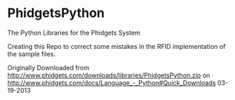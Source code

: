 PhidgetsPython
==============

The Python Libraries for the Phidgets System

Creating this Repo to correct some mistakes in the RFID implementation of the sample files.

Originally Downloaded from 
http://www.phidgets.com/downloads/libraries/PhidgetsPython.zip
on
http://www.phidgets.com/docs/Language_-_Python#Quick_Downloads
03-19-2013
